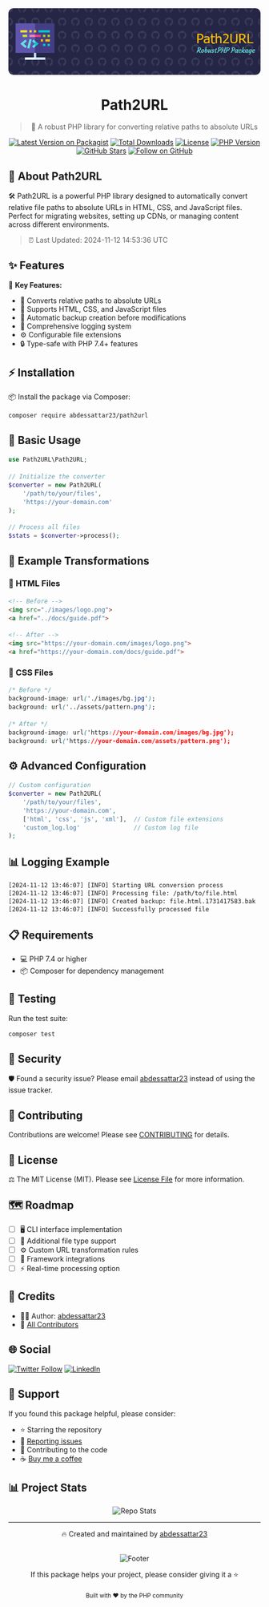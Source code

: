 <div align="center">
<img src="https://raw.githubusercontent.com/abdessattar23/path2url/main/art/banner.png" alt="Path2URL Banner" width="600">

# Path2URL
> 🚀 A robust PHP library for converting relative paths to absolute URLs

[![Latest Version on Packagist](https://img.shields.io/packagist/v/abdessattar23/path2url.svg?style=flat-square)](https://packagist.org/packages/abdessattar23/path2url)
[![Total Downloads](https://img.shields.io/packagist/dt/abdessattar23/path2url.svg?style=flat-square)](https://packagist.org/packages/abdessattar23/path2url)
[![License](https://img.shields.io/github/license/abdessattar23/path2url.svg?style=flat-square)](LICENSE.md)
[![PHP Version](https://img.shields.io/packagist/php-v/abdessattar23/path2url.svg?style=flat-square)](composer.json)
[![GitHub Stars](https://img.shields.io/github/stars/abdessattar23/path2url?style=social)](https://github.com/abdessattar23/path2url/stargazers)
[![Follow on GitHub](https://img.shields.io/github/followers/abdessattar23?label=Follow&style=social)](https://github.com/abdessattar23)

</div>

## 📖 About Path2URL

🛠️ Path2URL is a powerful PHP library designed to automatically convert relative file paths to absolute URLs in HTML, CSS, and JavaScript files. Perfect for migrating websites, setting up CDNs, or managing content across different environments.

> ⏰ Last Updated: 2024-11-12 14:53:36 UTC

## ✨ Features

🌟 **Key Features:**
- 🔄 Converts relative paths to absolute URLs
- 📁 Supports HTML, CSS, and JavaScript files
- 💾 Automatic backup creation before modifications
- 📝 Comprehensive logging system
- ⚙️ Configurable file extensions
- 🔒 Type-safe with PHP 7.4+ features

## ⚡ Installation

📦 Install the package via Composer:

```bash
composer require abdessattar23/path2url
```

## 🚀 Basic Usage

```php
use Path2URL\Path2URL;

// Initialize the converter
$converter = new Path2URL(
    '/path/to/your/files',
    'https://your-domain.com'
);

// Process all files
$stats = $converter->process();
```

## 🎯 Example Transformations

### 📄 HTML Files
```html
<!-- Before -->
<img src="./images/logo.png">
<a href="../docs/guide.pdf">

<!-- After -->
<img src="https://your-domain.com/images/logo.png">
<a href="https://your-domain.com/docs/guide.pdf">
```

### 🎨 CSS Files
```css
/* Before */
background-image: url('./images/bg.jpg');
background: url('../assets/pattern.png');

/* After */
background-image: url('https://your-domain.com/images/bg.jpg');
background: url('https://your-domain.com/assets/pattern.png');
```

## ⚙️ Advanced Configuration

```php
// Custom configuration
$converter = new Path2URL(
    '/path/to/your/files',
    'https://your-domain.com',
    ['html', 'css', 'js', 'xml'],  // Custom file extensions
    'custom_log.log'               // Custom log file
);
```

## 📊 Logging Example

```log
[2024-11-12 13:46:07] [INFO] Starting URL conversion process
[2024-11-12 13:46:07] [INFO] Processing file: /path/to/file.html
[2024-11-12 13:46:07] [INFO] Created backup: file.html.1731417583.bak
[2024-11-12 13:46:07] [INFO] Successfully processed file
```

## 📋 Requirements

- 💻 PHP 7.4 or higher
- 📦 Composer for dependency management

## 🧪 Testing

Run the test suite:

```bash
composer test
```

## 🔐 Security

🛡️ Found a security issue? Please email [abdessattar23](https://github.com/abdessattar23) instead of using the issue tracker.

## 🤝 Contributing

Contributions are welcome! Please see [CONTRIBUTING](https://docs.github.com/en/contributing) for details.

## 📜 License

⚖️ The MIT License (MIT). Please see [License File](LICENSE.md) for more information.

## 🗺️ Roadmap

- [ ] 🖥️ CLI interface implementation
- [ ] 📁 Additional file type support
- [ ] ⚙️ Custom URL transformation rules
- [ ] 🔌 Framework integrations
- [ ] ⚡ Real-time processing option

## 👥 Credits

- 👨‍💻 Author: [abdessattar23](https://github.com/abdessattar23)
- 🌟 [All Contributors](../../contributors)

## 🌐 Social

[![Twitter Follow](https://img.shields.io/twitter/follow/abdessattar23?style=social)](https://twitter.com/abdessattar23)
[![LinkedIn](https://img.shields.io/badge/LinkedIn-Connect-blue?style=social&logo=linkedin)](https://linkedin.com/in/abdessattar23)

## 💝 Support

If you found this package helpful, please consider:
- ⭐ Starring the repository
- 🐛 [Reporting issues](https://github.com/abdessattar23/path2url/issues)
- 🤝 Contributing to the code
- ☕ [Buy me a coffee](https://buymeacoffee.com/abdessattar23)

## 📊 Project Stats

<div align="center">
  <img src="https://github-readme-stats.vercel.app/api/pin/?username=abdessattar23&repo=path2url&theme=dark" alt="Repo Stats">
</div>

---

<div align="center">

🔥 Created and maintained by [abdessattar23](https://github.com/abdessattar23)

<br>

<img src="https://raw.githubusercontent.com/abdessattar23/path2url/main/art/footer.png" alt="Footer" width="200">

<br>

If this package helps your project, please consider giving it a ⭐

</div>

<div align="center">
  <sub>Built with ❤️ by the PHP community</sub>
</div>
